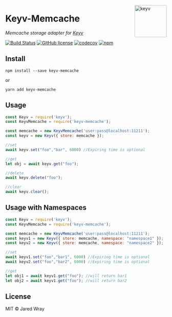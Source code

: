 [<img width="100" align="right" src="https://rawgit.com/lukechilds/keyv/master/media/logo.svg" alt="keyv">](https://github.com/jaredwray/keyv-memcache)

# Keyv-Memcache
_Memcache storage adapter for [Keyv](https://github.com/lukechilds/keyv)_


[![Build Status](https://travis-ci.org/jaredwray/keyv-memcache.svg?branch=master)](https://travis-ci.org/jaredwray/keyv-memcache)
[![GitHub license](https://img.shields.io/github/license/jaredwray/keyv-memcache)](https://github.com/jaredwray/keyv-memcache/blob/master/LICENSE)
[![codecov](https://codecov.io/gh/jaredwray/keyv-memcache/branch/master/graph/badge.svg)](https://codecov.io/gh/jaredwray/keyv-memcache)
[![npm](https://img.shields.io/npm/dw/keyv-memcache)](https://npmjs.com/packages/keyv-memcache)

## Install

```shell
npm install --save keyv-memcache
```
or 
```
yarn add keyv-memcache
```

## Usage

```js
const Keyv = require('keyv');
const KeyvMemcache = require('keyv-memcache');

const memcache = new KeyvMemcache('user:pass@localhost:11211');
const keyv = new Keyv({ store: memcache });

//set 
await keyv.set("foo","bar", 6000) //Expiring time is optional

//get
let obj = await keyv.get("foo");

//delete
await keyv.delete("foo");

//clear
await keyv.clear();

```

## Usage with Namespaces

```js
const Keyv = require('keyv');
const KeyvMemcache = require('keyv-memcache');

const memcache = new KeyvMemcache('user:pass@localhost:11211');
const keyv1 = new Keyv({ store: memcache, namespace: "namespace1" });
const keyv2 = new Keyv({ store: memcache, namespace: "namespace2" });

//set 
await keyv1.set("foo","bar1", 6000) //Expiring time is optional
await keyv2.set("foo","bar2", 6000) //Expiring time is optional

//get
let obj1 = await keyv1.get("foo"); //will return bar1
let obj2 = await keyv1.get("foo"); //will return bar2

```

## License

MIT © Jared Wray

